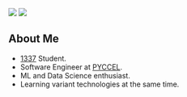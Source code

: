 ![](https://img.shields.io/github/followers/eniddealla?style=for-the-badge&logo=github)
![](https://img.shields.io/github/stars/eniddealla?style=for-the-badge&logo=github)

## About Me

- [1337](https://www.1337.ma/en/) Student.
- Software Engineer at [PYCCEL](https://github.com/pyccel/pyccel).
- ML and Data Science enthusiast.
- Learning variant technologies at the same time.
